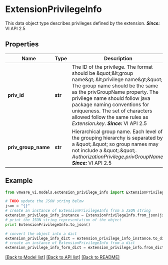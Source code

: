 # ExtensionPrivilegeInfo

This data object type describes privileges defined by the extension.  ***Since:*** VI API 2.5 

## Properties
Name | Type | Description | Notes
------------ | ------------- | ------------- | -------------
**priv_id** | **str** | The ID of the privilege.  The format should be &amp;quot;&amp;lt;group name&amp;gt;.&amp;lt;privilege name&amp;gt;&amp;quot;. The group name should be the same as the privGroupName property.  The privilege name should follow java package naming conventions for uniqueness. The set of characters allowed follow the same rules as *Extension.key*.  ***Since:*** VI API 2.5  | 
**priv_group_name** | **str** | Hierarchical group name.  Each level of the grouping hierarchy is separated by a \&quot;.\&quot; so group names may not include a \&quot;.\&quot;. *AuthorizationPrivilege.privGroupName*.  ***Since:*** VI API 2.5  | 

## Example

```python
from vmware_vi.models.extension_privilege_info import ExtensionPrivilegeInfo

# TODO update the JSON string below
json = "{}"
# create an instance of ExtensionPrivilegeInfo from a JSON string
extension_privilege_info_instance = ExtensionPrivilegeInfo.from_json(json)
# print the JSON string representation of the object
print ExtensionPrivilegeInfo.to_json()

# convert the object into a dict
extension_privilege_info_dict = extension_privilege_info_instance.to_dict()
# create an instance of ExtensionPrivilegeInfo from a dict
extension_privilege_info_form_dict = extension_privilege_info.from_dict(extension_privilege_info_dict)
```
[[Back to Model list]](../README.md#documentation-for-models) [[Back to API list]](../README.md#documentation-for-api-endpoints) [[Back to README]](../README.md)


